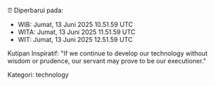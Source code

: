 ⏰ Diperbarui pada:
- WIB: Jumat, 13 Juni 2025 10.51.59 UTC
- WITA: Jumat, 13 Juni 2025 11.51.59 UTC
- WIT: Jumat, 13 Juni 2025 12.51.59 UTC

Kutipan Inspiratif:
"If we continue to develop our technology without wisdom or prudence, our servant may prove to be our executioner."


Kategori: technology

